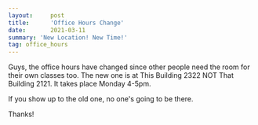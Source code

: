 ```yaml
---
layout:     post
title:      'Office Hours Change'
date:       2021-03-11
summary: 'New Location! New Time!'
tag: office_hours
---
```


Guys, the office hours have changed since other people need the room for their own classes too. The new one is at This Building 2322 NOT That Building 2121. It takes place Monday 4-5pm.

If you show up to the old one, no one's going to be there.

Thanks!
